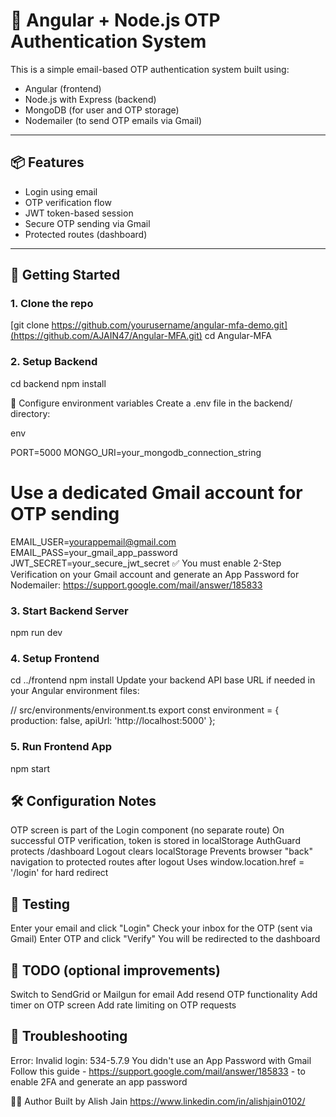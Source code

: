 # 🔐 Angular + Node.js OTP Authentication System

This is a simple email-based OTP authentication system built using:
- Angular (frontend)
- Node.js with Express (backend)
- MongoDB (for user and OTP storage)
- Nodemailer (to send OTP emails via Gmail)

---

## 📦 Features

- Login using email
- OTP verification flow
- JWT token-based session
- Secure OTP sending via Gmail
- Protected routes (dashboard)

---

## 🚀 Getting Started

### 1. Clone the repo

[git clone https://github.com/yourusername/angular-mfa-demo.git](https://github.com/AJAIN47/Angular-MFA.git)
cd Angular-MFA

### 2. Setup Backend

cd backend
npm install

🔐 Configure environment variables
Create a .env file in the backend/ directory:

env

PORT=5000
MONGO_URI=your_mongodb_connection_string

# Use a dedicated Gmail account for OTP sending
EMAIL_USER=yourappemail@gmail.com
EMAIL_PASS=your_gmail_app_password
JWT_SECRET=your_secure_jwt_secret
✅ You must enable 2-Step Verification on your Gmail account and generate an App Password for Nodemailer:
https://support.google.com/mail/answer/185833

### 3. Start Backend Server
npm run dev

### 4. Setup Frontend
cd ../frontend
npm install
Update your backend API base URL if needed in your Angular environment files:

// src/environments/environment.ts
export const environment = {
  production: false,
  apiUrl: 'http://localhost:5000'
};

### 5. Run Frontend App
npm start

## 🛠 Configuration Notes
OTP screen is part of the Login component (no separate route)
On successful OTP verification, token is stored in localStorage
AuthGuard protects /dashboard
Logout clears localStorage
Prevents browser "back" navigation to protected routes after logout
Uses window.location.href = '/login' for hard redirect

## 🧪 Testing
Enter your email and click "Login"
Check your inbox for the OTP (sent via Gmail)
Enter OTP and click "Verify"
You will be redirected to the dashboard

## 📌 TODO (optional improvements)
Switch to SendGrid or Mailgun for email
Add resend OTP functionality
Add timer on OTP screen
Add rate limiting on OTP requests

## 🧯 Troubleshooting
Error: Invalid login: 534-5.7.9
You didn't use an App Password with Gmail
Follow this guide - https://support.google.com/mail/answer/185833 - to enable 2FA and generate an app password

👨‍💻 Author
Built by Alish Jain
https://www.linkedin.com/in/alishjain0102/
